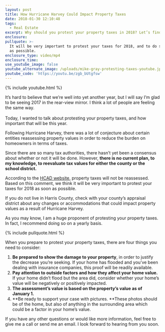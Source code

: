 ```yaml
---
layout: post
title: How Hurricane Harvey Could Impact Property Taxes
date: 2018-01-30 12:10:48
tags:
  - Real Estate
excerpt: Why should you protest your property taxes in 2018? Let’s find out.
enclosure:
pullquote: >-
  It will be very important to protest your taxes for 2018, and to do so as soon
  as possible.
enclosure_type: video/mp4
enclosure_time:
use_youtube_image: false
youtube_alternate_image: /uploads/mike-gray-protesting-taxes-youtube.jpg
youtube_code: 'https://youtu.be/zgb_bUtgfsw'
---
```



{% include youtube.html %}

It’s hard to believe that we’re well into yet another year, but I will say I’m glad to be seeing 2017 in the rear-view mirror. I think a lot of people are feeling the same way.<br><br>Today, I wanted to talk about protesting your property taxes, and how important that will be this year.

Following Hurricane Harvey, there was a lot of conjecture about certain entities reassessing property values in order to reduce the burden on homeowners in terms of taxes.

Since there are so many tax authorities, there hasn’t yet been a consensus about whether or not it will be done. However, **there is no current plan, to my knowledge, to reevaluate tax values for either the county or the school district.**

According to the [HCAD website,](http://hcad.org) property taxes will not be reassessed. Based on this comment, we think it will be very important to protest your taxes for 2018 as soon as possible.

If you do not live in Harris County, check with your county’s appraisal district about any changes or accommodations that could impact property values as a result of Hurricane Harvey.

As you may know, I am a huge proponent of protesting your property taxes. In fact, I recommend doing so on a yearly basis.

{% include pullquote.html %}

When you prepare to protest your property taxes, there are four things you need to consider:

1. **Be prepared to show the damage to your property**, in order to justify the decrease you’re seeking. If your home has flooded and you’ve been dealing with insurance companies, this proof will be readily available.&nbsp;
2. **Pay attention to outside factors and how they affect your home value.** If your home didn’t flood but the area did, consider whether your home’s value will be negatively or positively impacted.&nbsp;
3. **The assessment’s value is based on the property’s value as of January 1.&nbsp;**
4. **Be ready to support your case with pictures.&nbsp;**These photos should be of the home, but also of anything in the surrounding area which could be a factor in your home’s value.

If you have any other questions or would like more information, feel free to give me a call or send me an email. I look forward to hearing from you soon.<br>&nbsp;